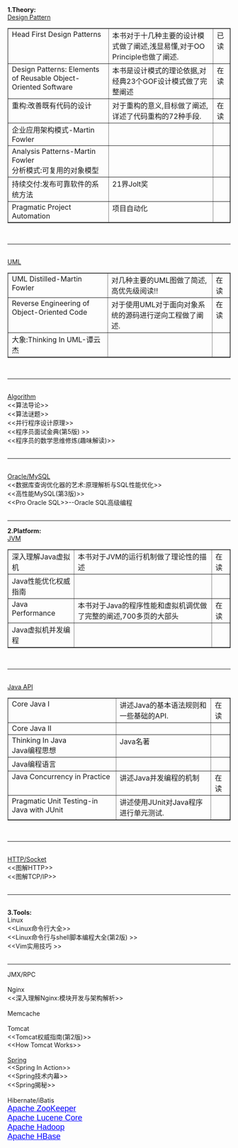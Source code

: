 ﻿<html>
<head>
  <title>书籍分类大纲</title>
</head>
<body>
<a name="1252"/>

<div>
<div style="word-wrap: break-word; -webkit-nbsp-mode: space; -webkit-line-break: after-white-space;"><div><b>1.Theory:</b></div><div><u>Design Pattern</u></div><div><table border="1" cellpadding="2" cellspacing="0" width="100%"><tbody><tr><td valign="top"><div>Head First Design Patterns</div></td><td valign="top">本书对于十几种主要的设计模式做了阐述,浅显易懂,对于OO Principle也做了阐述.</td><td valign="top">已读</td></tr><tr><td valign="top"><div>Design Patterns: Elements of Reusable Object-Oriented Software</div></td><td valign="top">本书是设计模式的理论依据,对经典23个GOF设计模式做了完整阐述</td><td valign="top">在读</td></tr><tr><td valign="top"><div>重构:改善既有代码的设计</div></td><td valign="top">对于重构的意义,目标做了阐述,详述了代码重构的72种手段.</td><td valign="top">在读</td></tr><tr><td valign="top"><div>企业应用架构模式-Martin Fowler</div></td><td valign="top"><br/></td><td valign="top"><br/></td></tr><tr><td valign="top">Analysis Patterns-Martin Fowler<br/><div>分析模式:可复用的对象模型</div></td><td valign="top"><br/></td><td valign="top"><br/></td></tr><tr><td valign="top">持续交付:发布可靠软件的系统方法</td><td valign="top">21界Jolt奖</td><td valign="top"><br/></td></tr><tr><td valign="top">Pragmatic Project Automation</td><td valign="top">项目自动化</td><td valign="top"><br/></td></tr></tbody></table><div><br/></div></div><div><hr/></div><div><br/></div><div><u>UML</u></div><div><table border="1" cellpadding="2" cellspacing="0" width="100%"><tbody><tr><td valign="top"><div>UML Distilled-Martin Fowler</div></td><td valign="top">对几种主要的UML图做了简述,高优先级阅读!!</td><td valign="top">在读</td></tr><tr><td valign="top"><div>Reverse Engineering of Object-Oriented Code</div></td><td valign="top"><div>对于使用UML对于面向对象系统的源码进行逆向工程做了阐述.</div></td><td valign="top"><div>在读</div></td></tr><tr><td valign="top"><div>大象:Thinking In UML-谭云杰</div></td><td valign="top"><br/></td><td valign="top"><br/></td></tr></tbody></table><div><br/></div></div><div><hr/><br/></div><div><u>Algorithm</u></div><div>&lt;&lt;算法导论&gt;&gt;</div><div>&lt;&lt;算法谜题&gt;&gt;</div><div>&lt;&lt;并行程序设计原理&gt;&gt;</div><div>&lt;&lt;程序员面试金典(第5版) &gt;&gt;</div><div>&lt;&lt;程序员的数学思维修炼(趣味解读)&gt;&gt;</div><div><br/></div><div><hr/><br/></div><div><u>Oracle/MySQL</u></div><div>&lt;&lt;数据库查询优化器的艺术:原理解析与SQL性能优化&gt;&gt;</div><div>&lt;&lt;高性能MySQL(第3版)&gt;&gt;</div><div>&lt;&lt;Pro Oracle SQL&gt;&gt;--Oracle SQL高级编程</div><div><br/></div><div><hr/></div><div><b>2.Platform:</b></div><div><u>JVM</u></div><div><table border="1" cellpadding="2" cellspacing="0" width="100%"><tbody><tr><td valign="top"><div>深入理解Java虚拟机</div></td><td valign="top"><div>本书对于JVM的运行机制做了理论性的描述</div></td><td valign="top">在读</td></tr><tr><td valign="top"><div>Java性能优化权威指南</div></td><td valign="top"><br/></td><td valign="top"><br/></td></tr><tr><td valign="top"><div>Java Performance</div></td><td valign="top"><div>本书对于Java的程序性能和虚拟机调优做了完整的阐述,700多页的大部头</div></td><td valign="top">在读</td></tr><tr><td valign="top"><div>Java虚拟机并发编程</div></td><td valign="top"><br/></td><td valign="top"><br/></td></tr></tbody></table></div><div><u><br/></u></div><div><hr/></div><div><u><br/></u></div><div><u>Java API</u></div><div><table border="1" cellpadding="2" cellspacing="0" width="100%"><tbody><tr><td valign="top"><div>Core Java I</div></td><td valign="top">讲述Java的基本语法规则和一些基础的API.</td><td valign="top">在读</td></tr><tr><td valign="top"><div>Core Java II</div></td><td valign="top"><br/></td><td valign="top"><br/></td></tr><tr><td valign="top"><div>Thinking In Java</div><div>Java编程思想</div></td><td valign="top">Java名著</td><td valign="top"><br/></td></tr><tr><td valign="top"><div>Java编程语言</div></td><td valign="top"><br/></td><td valign="top"><br/></td></tr><tr><td valign="top"><div>Java Concurrency in Practice</div></td><td valign="top">讲述Java并发编程的机制</td><td valign="top">在读</td></tr><tr><td valign="top"><div>Pragmatic Unit Testing-in Java with JUnit</div></td><td valign="top">讲述使用JUnit对Java程序进行单元测试.</td><td valign="top"><br/></td></tr></tbody></table><div><br/></div></div><div><hr/></div><div><u><br/></u></div><div><u>HTTP/Socket</u></div><div>&lt;&lt;图解HTTP&gt;&gt;</div><div>&lt;&lt;图解TCP/IP&gt;&gt;</div><div><br/><hr/></div><div><b><br/></b></div><div><b>3.Tools:</b></div><div>Linux</div><div>&lt;&lt;Linux命令行大全&gt;&gt;</div><div>&lt;&lt;Linux命令行与shell脚本编程大全(第2版) &gt;&gt;</div><div>&lt;&lt;Vim实用技巧 &gt;&gt;</div><div><br/></div><div><hr/></div><div>JMX/RPC
<div><br/></div><div>Nginx</div><div>&lt;&lt;深入理解Nginx:模块开发与架构解析&gt;&gt;</div><div><br/></div><div>Memcache</div><div><br/></div><div>Tomcat</div><div>&lt;&lt;Tomcat权威指南(第2版)&gt;&gt;</div><div>&lt;&lt;How Tomcat Works&gt;&gt;</div><div><br/></div><div><u>Spring</u></div><div>&lt;&lt;Spring In Action&gt;&gt;</div><div>&lt;&lt;Spring技术内幕&gt;&gt;</div><div>&lt;&lt;Spring揭秘&gt;&gt;</div><div><br/></div><div>Hibernate/iBatis</div></div><div><a href="http://projects.apache.org/projects/zookeeper.html" style="color: blue; font-family: Arial, Geneva, Helvetica, sans-serif; font-size: 18px; text-align: left; background-color: rgb(255, 255, 255);">Apache ZooKeeper</a></div><div><a href="http://projects.apache.org/projects/lucene_core.html" style="color: blue; font-family: Arial, Geneva, Helvetica, sans-serif; font-size: 18px; text-align: left; background-color: rgb(255, 255, 255);">Apache Lucene Core</a></div><div><a href="http://projects.apache.org/projects/hadoop.html" style="color: blue; font-family: Arial, Geneva, Helvetica, sans-serif; font-size: 18px; text-align: left; background-color: rgb(255, 255, 255);">Apache Hadoop</a></div><div><a href="http://projects.apache.org/projects/hbase.html" style="color: blue; font-family: Arial, Geneva, Helvetica, sans-serif; font-size: 18px; text-align: left; background-color: rgb(255, 255, 255);">Apache HBase</a></div><div><br/></div></div>
</div></body></html> 